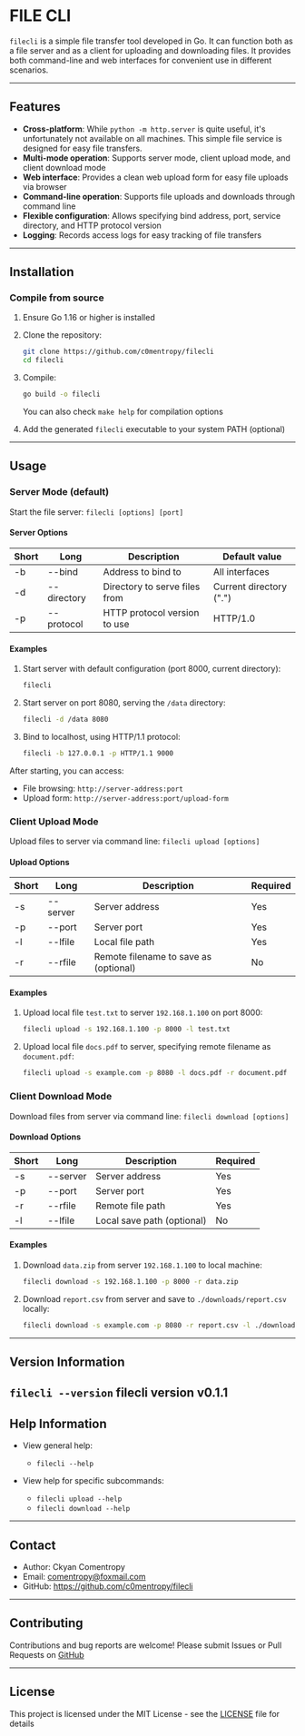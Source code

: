 # FILE CLI

`filecli` is a simple file transfer tool developed in Go. It can function both as a file server and as a client for uploading and downloading files. It provides both command-line and web interfaces for convenient use in different scenarios.

---

## Features

- **Cross-platform**: While `python -m http.server` is quite useful, it's unfortunately not available on all machines. This simple file service is designed for easy file transfers.
- **Multi-mode operation**: Supports server mode, client upload mode, and client download mode
- **Web interface**: Provides a clean web upload form for easy file uploads via browser
- **Command-line operation**: Supports file uploads and downloads through command line
- **Flexible configuration**: Allows specifying bind address, port, service directory, and HTTP protocol version
- **Logging**: Records access logs for easy tracking of file transfers

---

## Installation

### Compile from source

1. Ensure Go 1.16 or higher is installed

2. Clone the repository:

    ```bash
    git clone https://github.com/c0mentropy/filecli
    cd filecli
    ```

3. Compile:

    ```bash
    go build -o filecli
    ```

    You can also check `make help` for compilation options

4. Add the generated `filecli` executable to your system PATH (optional)

---

## Usage

### Server Mode (default)

Start the file server: `filecli [options] [port]`

#### Server Options

| Short | Long        | Description                  | Default value   |
|-------|-------------|------------------------------|-----------------|
| -b    | --bind      | Address to bind to           | All interfaces  |
| -d    | --directory | Directory to serve files from | Current directory (".") |
| -p    | --protocol  | HTTP protocol version to use | HTTP/1.0       |

#### Examples

1. Start server with default configuration (port 8000, current directory):

    ```bash
    filecli
    ```

2. Start server on port 8080, serving the `/data` directory:

    ```bash
    filecli -d /data 8080
    ```

3. Bind to localhost, using HTTP/1.1 protocol:

    ```bash
    filecli -b 127.0.0.1 -p HTTP/1.1 9000
    ```

After starting, you can access:

- File browsing: `http://server-address:port`
- Upload form: `http://server-address:port/upload-form`

### Client Upload Mode

Upload files to server via command line: `filecli upload [options]`

#### Upload Options

| Short | Long      | Description                               | Required |
|-------|-----------|-------------------------------------------|----------|
| -s    | --server  | Server address                            | Yes      |
| -p    | --port    | Server port                               | Yes      |
| -l    | --lfile   | Local file path                           | Yes      |
| -r    | --rfile   | Remote filename to save as (optional)     | No       |

#### Examples

1. Upload local file `test.txt` to server `192.168.1.100` on port 8000:

    ```bash
    filecli upload -s 192.168.1.100 -p 8000 -l test.txt
    ```

2. Upload local file `docs.pdf` to server, specifying remote filename as `document.pdf`:

    ```bash
    filecli upload -s example.com -p 8080 -l docs.pdf -r document.pdf
    ```

### Client Download Mode

Download files from server via command line: `filecli download [options]`

#### Download Options

| Short | Long      | Description                               | Required |
|-------|-----------|-------------------------------------------|----------|
| -s    | --server  | Server address                            | Yes      |
| -p    | --port    | Server port                               | Yes      |
| -r    | --rfile   | Remote file path                          | Yes      |
| -l    | --lfile   | Local save path (optional)                | No       |

#### Examples

1. Download `data.zip` from server `192.168.1.100` to local machine:

    ```bash
    filecli download -s 192.168.1.100 -p 8000 -r data.zip
    ```

2. Download `report.csv` from server and save to `./downloads/report.csv` locally:

    ```bash
    filecli download -s example.com -p 8080 -r report.csv -l ./downloads/report.csv
    ```

---

## Version Information

`filecli --version`
filecli version v0.1.1
---

## Help Information

- View general help:
  - `filecli --help`

- View help for specific subcommands:
  - `filecli upload --help`
  - `filecli download --help`

---

## Contact

- Author: Ckyan Comentropy
- Email: comentropy@foxmail.com
- GitHub: https://github.com/c0mentropy/filecli

---

## Contributing

Contributions and bug reports are welcome!
Please submit Issues or Pull Requests on [GitHub](https://github.com/c0mentropy/filecli)

---

## License

This project is licensed under the MIT License - see the [LICENSE](LICENSE) file for details